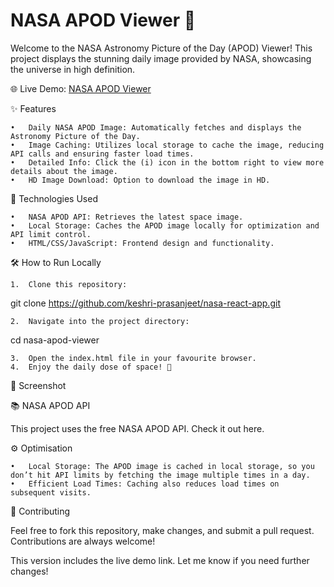 # NASA APOD Viewer 🌌

Welcome to the NASA Astronomy Picture of the Day (APOD) Viewer! This project displays the stunning daily image provided by NASA, showcasing the universe in high definition.

🌐 Live Demo: [NASA APOD Viewer](https://keshrixlabs-react-nasa-apod.netlify.app/)

✨ Features

	•	Daily NASA APOD Image: Automatically fetches and displays the Astronomy Picture of the Day.
	•	Image Caching: Utilizes local storage to cache the image, reducing API calls and ensuring faster load times.
	•	Detailed Info: Click the (i) icon in the bottom right to view more details about the image.
	•	HD Image Download: Option to download the image in HD.

🚀 Technologies Used

	•	NASA APOD API: Retrieves the latest space image.
	•	Local Storage: Caches the APOD image locally for optimization and API limit control.
	•	HTML/CSS/JavaScript: Frontend design and functionality.

🛠️ How to Run Locally

	1.	Clone this repository:

git clone https://github.com/keshri-prasanjeet/nasa-react-app.git


	2.	Navigate into the project directory:

cd nasa-apod-viewer


	3.	Open the index.html file in your favourite browser.
	4.	Enjoy the daily dose of space! 🚀

📸 Screenshot

📚 NASA APOD API

This project uses the free NASA APOD API. Check it out here.

⚙️ Optimisation

	•	Local Storage: The APOD image is cached in local storage, so you don’t hit API limits by fetching the image multiple times in a day.
	•	Efficient Load Times: Caching also reduces load times on subsequent visits.

👾 Contributing

Feel free to fork this repository, make changes, and submit a pull request. Contributions are always welcome!

This version includes the live demo link. Let me know if you need further changes!